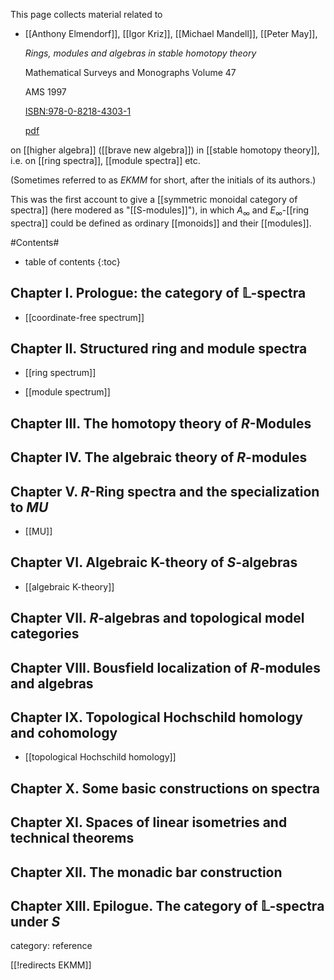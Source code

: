 
This page collects material related to

* [[Anthony Elmendorf]], [[Igor Kriz]], [[Michael Mandell]], [[Peter May]], 

  _Rings, modules and algebras in stable homotopy theory_ 

  Mathematical Surveys and Monographs Volume 47 

  AMS 1997

  [ISBN:978-0-8218-4303-1](https://bookstore.ams.org/surv-47-s)

  [pdf](http://www.math.uchicago.edu/~may/BOOKS/EKMM.pdf)

on [[higher algebra]] ([[brave new algebra]]) in [[stable homotopy theory]], i.e. on [[ring spectra]], [[module spectra]] etc. 

(Sometimes referred to as *EKMM* for short, after the initials of its authors.)

This was the first account to give a [[symmetric monoidal category of spectra]] (here modered as "[[S-modules]]"), in which $A_\infty$ and $E_\infty$-[[ring spectra]] could be defined as ordinary [[monoids]] and their [[modules]].
 

#Contents#
* table of contents
{:toc}

## Chapter I. Prologue: the category of $\mathbb{L}$-spectra

* [[coordinate-free spectrum]]

## Chapter II. Structured ring and module spectra

* [[ring spectrum]]

* [[module spectrum]]

## Chapter III. The homotopy theory of $R$-Modules

## Chapter IV. The algebraic theory of $R$-modules

## Chapter V. $R$-Ring spectra and the specialization to $MU$

* [[MU]]

## Chapter VI. Algebraic K-theory of $S$-algebras

* [[algebraic K-theory]]

## Chapter VII. $R$-algebras and topological model categories

## Chapter VIII. Bousfield localization of $R$-modules and algebras

## Chapter IX. Topological Hochschild homology and cohomology

* [[topological Hochschild homology]]

## Chapter X. Some basic constructions on spectra

## Chapter XI. Spaces of linear isometries and technical theorems

## Chapter XII. The monadic bar construction

## Chapter XIII. Epilogue. The category of $\mathbb{L}$-spectra under $S$

category: reference

[[!redirects EKMM]]